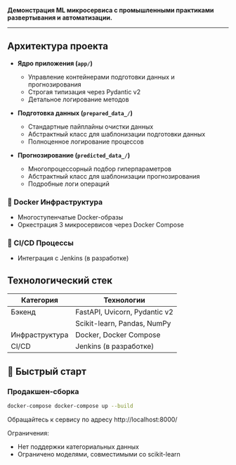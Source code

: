 **Демонстрация ML микросервиса с промышленными практиками развертывания и автоматизации.**

---

## Архитектура проекта

- **Ядро приложения (`app/`)**
  - Управление контейнерами подготовки данных и прогнозирования
  - Строгая типизация через Pydantic v2
  - Детальное логирование методов

- **Подготовка данных (`prepared_data_/`)**
  - Стандартные пайплайны очистки данных
  - Абстрактный класс для шаблонизации подготовки данных
  - Полноценное логирование процессов

- **Прогнозирование (`predicted_data_/`)**
  - Многопроцессорный подбор гиперпараметров
  - Абстрактный класс для шаблонизации прогнозирования
  - Подробные логи операций

### 🐳 Docker Инфраструктура
- Многоступенчатые Docker-образы
- Оркестрация 3 микросервисов через Docker Compose

### 🔄 CI/CD Процессы
- Интеграция с Jenkins (в разработке)

## Технологический стек

| Категория       | Технологии                                |
|----------------|------------------------------------------|
| Бэкенд        | FastAPI, Uvicorn, Pydantic v2           |
|              | Scikit-learn, Pandas, NumPy             |
| Инфраструктура | Docker, Docker Compose                  |
| CI/CD         | Jenkins (в разработке)  |

## 🚀 Быстрый старт

### Продакшен-сборка
```bash
docker-compose docker-compose up --build
```
Обращайтесь к сервису по адресу http://localhost:8000/

Ограничения:
- Нет поддержки категориальных данных
- Ограничено моделями, совместимыми со scikit-learn
